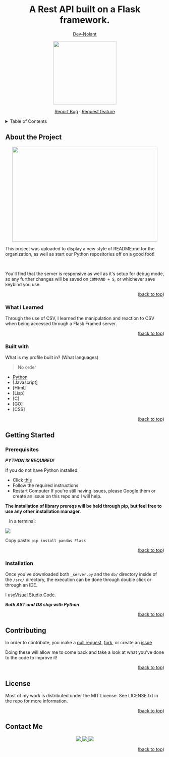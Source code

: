 <div id="top"></div>
<h1 align="center">A Rest API built on a Flask framework.</h1> <!--Change this to your project name-->
<p align="center">
  <a href="https://github.com/dev-nolant"><u>Dev-Nolant</u></a>
</p>
<p align="center">
  <img width="200" height="200" src="images/banner.png"/>
</p><!--Change the link to your unique image/gif link-->
<p align="center">
<a href="https://github.com/dev-nolant">Report Bug</a> · <a href="https://github.com/dev-nolant">Request feature</a>
  </p>
<details>
  <summary>Table of Contents</summary>
  <ol>
    <li>
      <a href="#about-me">About Me</a>
      <ul>
        <li><a href="#built-with">Built With</a></li>
        <li><a href="#what-i-learned">What I learned</a></li>
      </ul>
    </li>
    <li>
      <a href="#getting-started">Getting Started</a>
      <ul>
        <li><a href="#prerequisites">Prerequisites</a></li>
        <li><a href="#installation">Installation</a></li>
      </ul>
    </li>
    <li><a href="#contributing">Contributing</a></li>
    <li><a href="#license">License</a></li>
    <li><a href="#contact-me">Contact</a></li>  </ol>
</details>
<!--START BUILDING RESPONSES-->

## About the Project
<p align="center">
  <img width="460" height="300" src="images/center image.png"/>
</p>
This project was uploaded to display a new style of README.md for the organization, as well as start our Python repositories off on a good foot!

&nbsp;

You'll find that the server is responsive as well as it's setup for debug mode, so any further changes will be saved on ```COMMAND + S```, or whichever save keybind you use.
<p align="right">(<a href="#top">back to top</a>)</p>

### What I Learned
Through the use of CSV, I learned the manipulation and reaction to CSV when being accessed through a Flask Framed server.
<p align="right">(<a href="#top">back to top</a>)</p>

### Built with
What is my profile built in? (What languages)
> No order
* [Python]()
* [Javascript]
* [Html]
* [Lisp]
* [C]
* [GO]
* [CSS]

<p align="right">(<a href="#top">back to top</a>)</p>

## Getting Started

### Prerequisites
___PYTHON IS REQUIRED!___ 

If you do not have Python installed:
* Click [this](https://www.python.org/downloads/)
* Follow the required instructions
* Restart Computer
If you're still having issues, please Google them or create an issue on this repo and I will help.


__The installation of library prereqs will be held through pip, but feel free to use any other installation manager.__

&nbsp;&nbsp;&nbsp;In a terminal:
&nbsp;

<img src="images/pipbar1.png"/>

Copy paste: ```pip install pandas Flask```
<p align="right">(<a href="#top">back to top</a>)</p>

### Installation
Once you've downloaded both ```_server.py``` and the ```db/``` directory inside of the ```/src/``` directory, the execution can be done through double click or through an IDE. 

I use[Visual Studio Code](https://code.visualstudio.com).

___Both AST and OS ship with Python___
<p align="right">(<a href="#top">back to top</a>)</p>

## Contributing
In order to contribute, you make a [pull request](https://github.com/New-UCCS/dev-nolant/pulls), [fork](https://github.com/New-UCCS/dev-nolant/network/members), or create an [issue](https://github.com/New-UCCS/dev-nolant/issues)

Doing these will allow me to come back and take a look at what you've done to the code to improve it!
<p align="right">(<a href="#top">back to top</a>)</p>

## License
Most of my work is distributed under the MIT License. See LICENSE.txt in the repo for more information.
<p align="right">(<a href="#top">back to top</a>)</p>

## Contact Me
<p align ="center">

  <a href ="https://discordapp.com/users/307867475410681857" role="downbadman#0069">
  <img src="https://img.shields.io/badge/-Discord-7289da?style=for-the-badge&logo=Discord&logoColor=white"/>
  </a>
  <a href ="https://twitter.com/UwuGawk" role="Twitter">
  <img src="https://img.shields.io/badge/-Twitter-1DA1F2?style=for-the-badge&logo=Twitter&logoColor=white"/>
  </a>
   <a href ="https://www.twitch.tv/swivlefan">
  <img src="https://img.shields.io/badge/-Twitch-6441a5?style=for-the-badge&logo=Twitch&logoColor=white"/>
  </a>
</p>
<p align="right">(<a href="#top">back to top</a>)</p>
